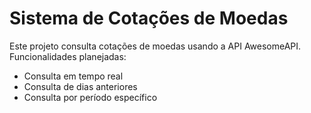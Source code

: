 # Sistema de Cotações de Moedas
Este projeto consulta cotações de moedas usando a API AwesomeAPI.  
Funcionalidades planejadas:
- Consulta em tempo real
- Consulta de dias anteriores
- Consulta por período específico
